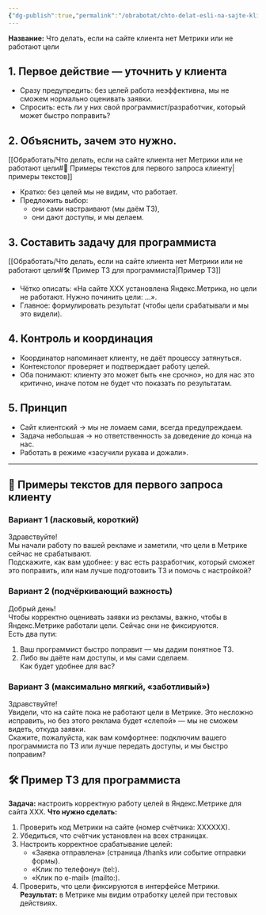 ```yaml
---
{"dg-publish":true,"permalink":"/obrabotat/chto-delat-esli-na-sajte-klienta-net-metriki-ili-ne-rabotayut-czeli/"}
---
```





**Название:** Что делать, если на сайте клиента нет Метрики или не работают цели
## 1. Первое действие — уточнить у клиента
- Сразу предупредить: без целей работа неэффективна, мы не сможем нормально оценивать заявки.
- Спросить: есть ли у них свой программист/разработчик, который может быстро поправить?
## 2. Объяснить, зачем это нужно.
[[Обработать/Что делать, если на сайте клиента нет Метрики или не работают цели#📨 Примеры текстов для первого запроса клиенту\|примеры текстов]]
- Кратко: без целей мы не видим, что работает.
- Предложить выбор:
    - они сами настраивают (мы даём ТЗ),
    - они дают доступы, и мы делаем.
## 3. Составить задачу для программиста
[[Обработать/Что делать, если на сайте клиента нет Метрики или не работают цели#🛠 Пример ТЗ для программиста\|Пример ТЗ]]
- Чётко описать: «На сайте ХХХ установлена Яндекс.Метрика, но цели не работают. Нужно починить цели: …».
- Главное: формулировать результат (чтобы цели срабатывали и мы это видели).

## 4. Контроль и координация
- Координатор напоминает клиенту, не даёт процессу затянуться.
- Контекстолог проверяет и подтверждает работу целей.
- Оба понимают: клиенту это может быть «не срочно», но для нас это критично, иначе потом не будет что показать по результатам.

## 5. Принцип
- Сайт клиентский → мы не ломаем сами, всегда предупреждаем.
- Задача небольшая → но ответственность за доведение до конца на нас.
- Работать в режиме «засучили рукава и дожали».



---
## 📨 Примеры текстов для первого запроса клиенту

### Вариант 1 (ласковый, короткий)

Здравствуйте!  
Мы начали работу по вашей рекламе и заметили, что цели в Метрике сейчас не срабатывают.  
Подскажите, как вам удобнее: у вас есть разработчик, который сможет это поправить, или нам лучше подготовить ТЗ и помочь с настройкой?

### Вариант 2 (подчёркивающий важность)
Добрый день!  
Чтобы корректно оценивать заявки из рекламы, важно, чтобы в Яндекс.Метрике работали цели. Сейчас они не фиксируются.  
Есть два пути:
1. Ваш программист быстро поправит — мы дадим понятное ТЗ.
2. Либо вы даёте нам доступы, и мы сами сделаем.  
    Как будет удобнее для вас?
### Вариант 3 (максимально мягкий, «заботливый»)
Здравствуйте!  
Увидели, что на сайте пока не работают цели в Метрике. Это несложно исправить, но без этого реклама будет «слепой» — мы не сможем видеть, откуда заявки.  
Скажите, пожалуйста, как вам комфортнее: подключим вашего программиста по ТЗ или лучше передать доступы, и мы быстро поправим?


## 🛠 Пример ТЗ для программиста
**Задача:** настроить корректную работу целей в Яндекс.Метрике для сайта ХХХ.
**Что нужно сделать:**
1. Проверить код Метрики на сайте (номер счётчика: ХХХХХХ).
2. Убедиться, что счётчик установлен на всех страницах.
3. Настроить корректное срабатывание целей:
    - «Заявка отправлена» (страница /thanks или событие отправки формы).
    - «Клик по телефону» (tel:).
    - «Клик по e-mail» (mailto:).
4. Проверить, что цели фиксируются в интерфейсе Метрики.
**Результат:** в Метрике мы видим отработку целей при тестовых действиях.
